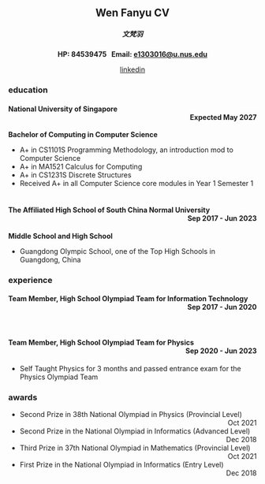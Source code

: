 <div align="center"> 

  ## Wen Fanyu CV

##### 文梵羽

**HP: 84539475      Email: e1303016@u.nus.edu**

[linkedin](https://www.linkedin.com/in/fanyu-wen-176b14289/)

 </div>

### education
#### National University of Singapore	<div align="right"> Expected May 2027 </div>

**Bachelor of Computing in Computer Science**

- A+ in CS1101S Programming Methodology, an introduction mod to Computer Science
- A+ in MA1521 Calculus for Computing
- A+ in CS1231S Discrete Structures
- Received A+ in all Computer Science core modules in Year 1 Semester 1
 
#### The Affiliated High School of South China Normal University	<div align="right"> Sep 2017 - Jun 2023 </div>

**Middle School and High School**

- Guangdong Olympic School, one of the Top High Schools in Guangdong, China
 
### experience

#### Team Member, High School Olympiad Team for Information Technology	<div align="right">Sep 2017 - Jun 2020</div>
 
#### Team Member, High School Olympiad Team for Physics	<div align="right"> Sep 2020 - Jun 2023 </div>

- Self Taught Physics for 3 months and passed entrance exam for the Physics Olympiad Team
 
### awards
- Second Prize in 38th National Olympiad in Physics (Provincial Level)  <div align="right">Oct 2021</div>
- Second Prize in the National Olympiad in Informatics (Advanced Level) <div align="right">Dec 2018</div>
- Third Prize in 37th National Olympiad in Mathematics (Provincial Level) <div align="right">Oct 2021</div>
- First Prize in the National Olympiad in Informatics (Entry Level) <div align="right">Dec 2018</div>



















